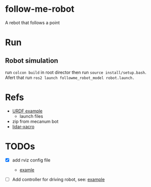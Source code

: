 # follow-me-robot
A rebot that follows a point

# Run

## Robot simulation

run `colcon build` in root director then run `source install/setup.bash`.  
Afert that run `ros2 launch followme_robot_model robot.launch.`

# Refs

- [URDF example](https://github.com/joshnewans/urdf_example)
  - launch files
- zip from mecanum bot
- [lidar-xacro](https://github.com/joshnewans/articubot_one/blob/545acac87ae215d80ef6b28abe6097eb7281d9ff/description/lidar.xacro)

# TODOs

- [x] add rviz config file
  - [examle](https://github.com/turtlebot/turtlebot4_desktop/blob/humble/turtlebot4_viz/rviz/robot.rviz)

- [ ] Add controller for driving robot, see: [example](https://github.com/DeborggraeveR/ros2-mecanum-bot)